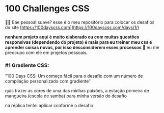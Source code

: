 # 100 Challenges CSS

👋🏾 Eae pessoal suave?  esse é o meu repositório para colocar os desafios do site [https://100dayscss.com](https://100dayscss.com/days/1/) 

**nenhum projeto aqui é muito elaborado ou com muitas questões responsivas (dependendo do projeto) é mais para eu treinar meu css e aprender coisas novas, por isso desconsiderem esses processos** 🙂 eu me preocupo com ele em projetos pessoais.

### #1 Gradiente CSS:

“100 Days CSS: Um começo fácil para o desafio com um número de compilação personalizado com gradiente”

quis trazer as cores de uma das minhas paixões, a estação primeira de mangueira (escola de samba) para minha versão do desafio

na replica tentei aplicar conforme o desafio
